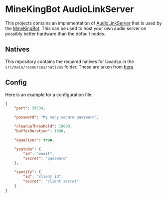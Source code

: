 # MineKingBot AudioLinkServer
This projects contains an implementation of [AudioLinkServer](https://github.com/MineKing9534/AudioLinkServer) that is used by the [MineKingBot](https://github.com/MineKingBot). This can be used to host your own audio server on possibly better hardware than the default nodes.

## Natives
This repository contains the required natives for lavadsp in the `src/main/resources/natives` folder. These are taken from [here](https://github.com/aikaterna/lavadsp-natives). 

## Config
Here is an example for a configuration file:
```json
{
    "port": 29534,

    "password": "My very secure password",

    "cleanupThreshold": 10000,
    "bufferDuration": 1000,

    "equalizer": true,

    "youtube": {
        "id": "email",
        "secret": "password"
    },

    "spotify": {
        "id": "client id",
        "secret": "client secret"
    }
}
```